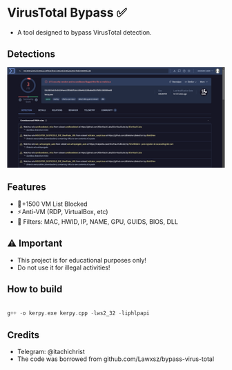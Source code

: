 # VirusTotal Bypass ✅

- A tool designed to bypass VirusTotal detection.

## Detections
<p float="left" align="center">
  <img width="1280" src="detect.png">
</p>

## Features
- 🌠 +1500 VM List Blocked
- ⚡ Anti-VM (RDP, VirtualBox, etc)
- 🌟 Filters: MAC, HWID, IP, NAME, GPU, GUIDS, BIOS, DLL

## ⚠️ Important
 * This project is for educational purposes only! 
 * Do not use it for illegal activities!

## How to build
```cpp

g++ -o kerpy.exe kerpy.cpp -lws2_32 -liphlpapi

```

## Credits
- Telegram: @itachichrist
- The code was borrowed from github.com/Lawxsz/bypass-virus-total